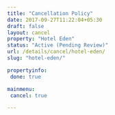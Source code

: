 ```yaml
---
title: "Cancellation Policy"
date: 2017-09-27T11:22:04+05:30
draft: false
layout: cancel
property: "Hotel Eden"
status: "Active (Pending Review)"
url: /details/cancel/hotel-eden/
slug: "hotel-eden/"

propertyinfo:
 done: true

mainmenu:
 cancel: true

---
```


